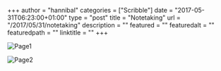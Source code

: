 +++
author = "hannibal"
categories = ["Scribble"]
date = "2017-05-31T06:23:00+01:00"
type = "post"
title = "Notetaking"
url = "/2017/05/31/notetaking"
description = ""
featured = ""
featuredalt = ""
featuredpath = ""
linktitle = ""
+++

![Page1](/img/page1.jpeg)

![Page2](/img/page2.jpeg)
